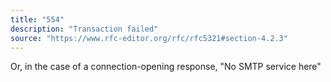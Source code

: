 ```yaml
---
title: "554"
description: "Transaction failed"
source: "https://www.rfc-editor.org/rfc/rfc5321#section-4.2.3"
---
```


Or, in the case of a connection-opening response, "No SMTP service here"
